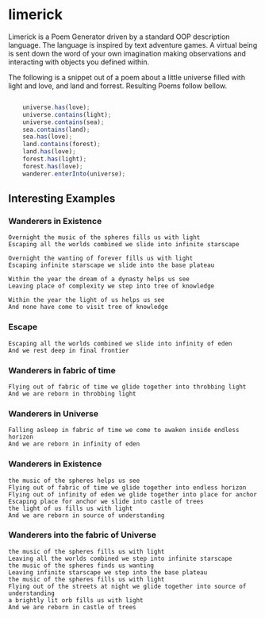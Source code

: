 # limerick
Limerick is a Poem Generator driven by a standard OOP description language.
The language is inspired by text adventure games. A virtual being is sent
down the word of your own imagination making observations and interacting
with objects you defined within.

The following is a snippet out of a poem about a little universe filled
with light and love, and land and forrest. Resulting Poems follow bellow.

```JavaScript

    universe.has(love);
    universe.contains(light);
    universe.contains(sea);
    sea.contains(land);
    sea.has(love);
    land.contains(forest);
    land.has(love);
    forest.has(light);
    forest.has(love);
    wanderer.enterInto(universe);

```

## Interesting Examples

### Wanderers in Existence

    Overnight the music of the spheres fills us with light
    Escaping all the worlds combined we slide into infinite starscape

    Overnight the wanting of forever fills us with light
    Escaping infinite starscape we slide into the base plateau

    Within the year the dream of a dynasty helps us see
    Leaving place of complexity we step into tree of knowledge

    Within the year the light of us helps us see
    And none have come to visit tree of knowledge

### Escape

    Escaping all the worlds combined we slide into infinity of eden
    And we rest deep in final frontier

### Wanderers in fabric of time

    Flying out of fabric of time we glide together into throbbing light
    And we are reborn in throbbing light

### Wanderers in Universe

    Falling asleep in fabric of time we come to awaken inside endless horizon
    And we are reborn in infinity of eden

### Wanderers in Existence

    the music of the spheres helps us see
    Flying out of fabric of time we glide together into endless horizon
    Flying out of infinity of eden we glide together into place for anchor
    Escaping place for anchor we slide into castle of trees
    the light of us fills us with light
    And we are reborn in source of understanding

### Wanderers into the fabric of Universe

    the music of the spheres fills us with light
    Leaving all the worlds combined we step into infinite starscape
    the music of the spheres finds us wanting
    Leaving infinite starscape we step into the base plateau
    the music of the spheres fills us with light
    Flying out of the streets at night we glide together into source of understanding
    a brightly lit orb fills us with light
    And we are reborn in castle of trees
